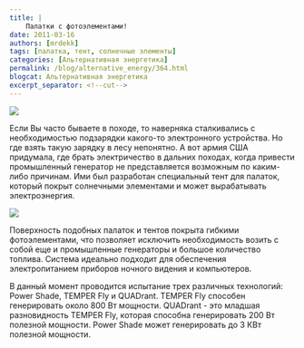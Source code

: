 ```yaml
---
title: |
    Палатки с фотоэлементами!
date: 2011-03-16
authors: [mrdekk]
tags: [палатка, тент, солнечные элементы]
categories: [Альтернативная энергетика]
permalink: /blog/alternative_energy/364.html
blogcat: Альтернативная энергетика
excerpt_separator: <!--cut-->
---
```



![](http://itw66.ru/uploads/images/00/00/01/2011/03/16/56bebc.jpg)


Если Вы часто бываете в походе, то наверняка сталкивались с необходимостью подзарядки какого-то электронного устройства. Но где взять такую зарядку в лесу непонятно. А вот армия США придумала, где брать электричество в дальних походах, когда привести промышленный генератор не представляется возможным по каким-либо причинам. Ими был разработан специальный тент для палаток, который покрыт солнечными элементами и может вырабатывать электроэнергия.


<!--cut-->



![](http://itw66.ru/uploads/images/00/00/01/2011/03/16/bafa6a.jpg)


Поверхность подобных палаток и тентов покрыта гибкими фотоэлементами, что позволяет исключить необходимость возить с собой еще и промышленные генераторы и большое количество топлива. Система идеально подходит для обеспечения электропитанием приборов ночного видения и компьютеров.

В данный момент проводится испытание трех различных технологий: Power Shade, TEMPER Fly и QUADrant. TEMPER Fly способен генерировать около 800 Вт мощности. QUADrant - это младшая разновидность TEMPER Fly, которая способна генерировать 200 Вт полезной мощности. Power Shade может генерировать до 3 КВт полезной мощности.
